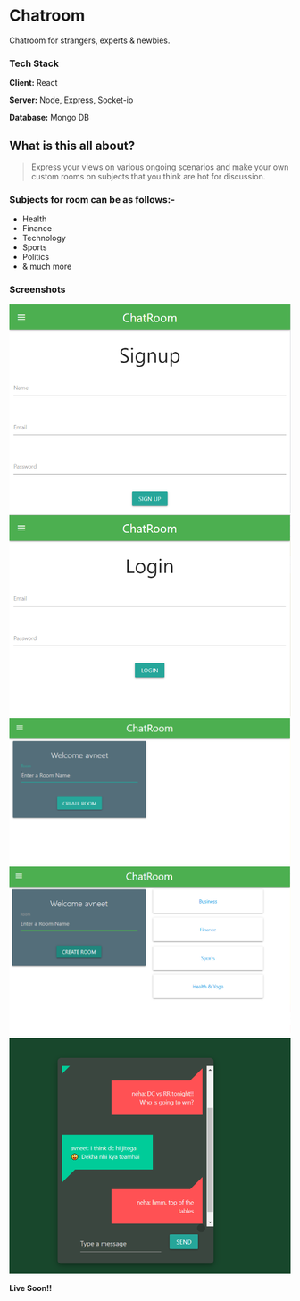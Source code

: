 # Chatroom
Chatroom for strangers, experts & newbies.


### Tech Stack

**Client:** React

**Server:** Node, Express, Socket-io

**Database:** Mongo DB

## What is this all about?
>Express your views on various ongoing scenarios and make your own custom rooms on subjects that you think are hot for discussion.

### Subjects for room can be as follows:-
- Health
- Finance
- Technology
- Sports
- Politics
- & much more 


### Screenshots

![Sign up](images/Signup.PNG)
![Login](images/Login.PNG)
![Dashboard](images/Dashboard1.PNG)
![Dashboard2](images/Dashboard2.PNG)
![Chat](images/Chat.PNG)

  



**Live Soon!!**
